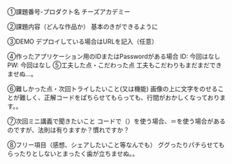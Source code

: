 ①課題番号-プロダクト名
チーズアカデミー

②課題内容（どんな作品か）
基本のきができるように

③DEMO
デプロイしている場合はURLを記入（任意）

④作ったアプリケーション用のIDまたはPasswordがある場合
ID: 今回はなし
PW: 今回はなし
⑤工夫した点・こだわった点
工夫もこだわりもまだまだできませぬ…。

⑥難しかった点・次回トライしたいこと(又は機能)
画像の上に文字をのせることが難しく、正解コードをぱちらせてもらっても、行間がおかしくなっております。。

⑦次回ミニ講義で聞きたいこと
コードで（）を使う場合、＝を使う場合があるのですが、法則は有りますか？慣れですか？

⑧フリー項目（感想、シェアしたいこと等なんでも）
ググったりパチらせてもらったりとしないとまったく歯が立ちませぬ。。
